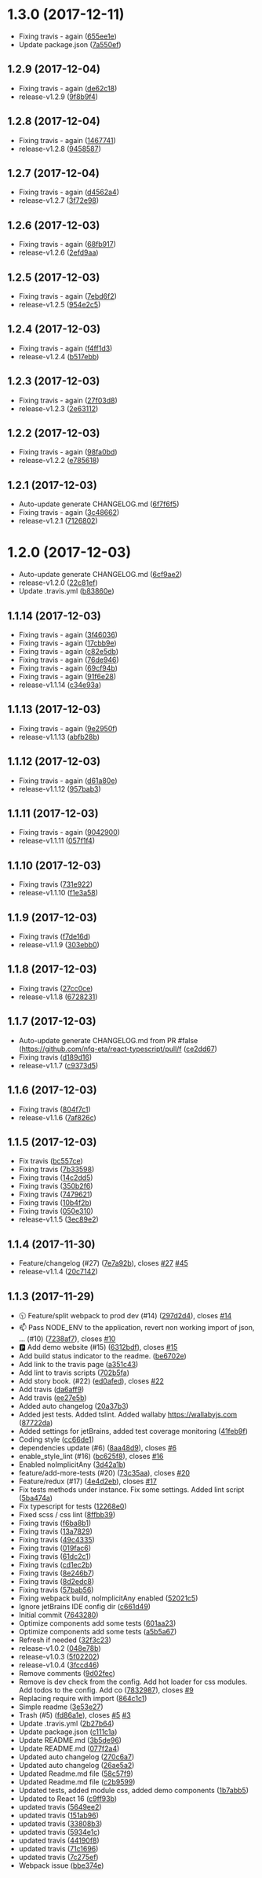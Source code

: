 <a name="1.3.0"></a>
# 1.3.0 (2017-12-11)

* Fixing travis - again ([655ee1e](https://github.com/nfq-eta/react-typescript/commit/655ee1e))
* Update package.json ([7a550ef](https://github.com/nfq-eta/react-typescript/commit/7a550ef))



<a name="1.2.9"></a>
## 1.2.9 (2017-12-04)

* Fixing travis - again ([de62c18](https://github.com/nfq-eta/react-typescript/commit/de62c18))
* release-v1.2.9 ([9f8b9f4](https://github.com/nfq-eta/react-typescript/commit/9f8b9f4))



<a name="1.2.8"></a>
## 1.2.8 (2017-12-04)

* Fixing travis - again ([1467741](https://github.com/nfq-eta/react-typescript/commit/1467741))
* release-v1.2.8 ([9458587](https://github.com/nfq-eta/react-typescript/commit/9458587))



<a name="1.2.7"></a>
## 1.2.7 (2017-12-04)

* Fixing travis - again ([d4562a4](https://github.com/nfq-eta/react-typescript/commit/d4562a4))
* release-v1.2.7 ([3f72e98](https://github.com/nfq-eta/react-typescript/commit/3f72e98))



<a name="1.2.6"></a>
## 1.2.6 (2017-12-03)

* Fixing travis - again ([68fb917](https://github.com/nfq-eta/react-typescript/commit/68fb917))
* release-v1.2.6 ([2efd9aa](https://github.com/nfq-eta/react-typescript/commit/2efd9aa))



<a name="1.2.5"></a>
## 1.2.5 (2017-12-03)

* Fixing travis - again ([7ebd6f2](https://github.com/nfq-eta/react-typescript/commit/7ebd6f2))
* release-v1.2.5 ([954e2c5](https://github.com/nfq-eta/react-typescript/commit/954e2c5))



<a name="1.2.4"></a>
## 1.2.4 (2017-12-03)

* Fixing travis - again ([f4ff1d3](https://github.com/nfq-eta/react-typescript/commit/f4ff1d3))
* release-v1.2.4 ([b517ebb](https://github.com/nfq-eta/react-typescript/commit/b517ebb))



<a name="1.2.3"></a>
## 1.2.3 (2017-12-03)

* Fixing travis - again ([27f03d8](https://github.com/nfq-eta/react-typescript/commit/27f03d8))
* release-v1.2.3 ([2e63112](https://github.com/nfq-eta/react-typescript/commit/2e63112))



<a name="1.2.2"></a>
## 1.2.2 (2017-12-03)

* Fixing travis - again ([98fa0bd](https://github.com/nfq-eta/react-typescript/commit/98fa0bd))
* release-v1.2.2 ([e785618](https://github.com/nfq-eta/react-typescript/commit/e785618))



<a name="1.2.1"></a>
## 1.2.1 (2017-12-03)

* Auto-update generate CHANGELOG.md ([6f7f6f5](https://github.com/nfq-eta/react-typescript/commit/6f7f6f5))
* Fixing travis - again ([3c48662](https://github.com/nfq-eta/react-typescript/commit/3c48662))
* release-v1.2.1 ([7126802](https://github.com/nfq-eta/react-typescript/commit/7126802))



<a name="1.2.0"></a>
# 1.2.0 (2017-12-03)

* Auto-update generate CHANGELOG.md ([6cf9ae2](https://github.com/nfq-eta/react-typescript/commit/6cf9ae2))
* release-v1.2.0 ([22c81ef](https://github.com/nfq-eta/react-typescript/commit/22c81ef))
* Update .travis.yml ([b83860e](https://github.com/nfq-eta/react-typescript/commit/b83860e))



<a name="1.1.14"></a>
## 1.1.14 (2017-12-03)

* Fixing travis - again ([3f46036](https://github.com/nfq-eta/react-typescript/commit/3f46036))
* Fixing travis - again ([17cbb9e](https://github.com/nfq-eta/react-typescript/commit/17cbb9e))
* Fixing travis - again ([c82e5db](https://github.com/nfq-eta/react-typescript/commit/c82e5db))
* Fixing travis - again ([76de946](https://github.com/nfq-eta/react-typescript/commit/76de946))
* Fixing travis - again ([69cf94b](https://github.com/nfq-eta/react-typescript/commit/69cf94b))
* Fixing travis - again ([91f6e28](https://github.com/nfq-eta/react-typescript/commit/91f6e28))
* release-v1.1.14 ([c34e93a](https://github.com/nfq-eta/react-typescript/commit/c34e93a))



<a name="1.1.13"></a>
## 1.1.13 (2017-12-03)

* Fixing travis - again ([9e2950f](https://github.com/nfq-eta/react-typescript/commit/9e2950f))
* release-v1.1.13 ([abfb28b](https://github.com/nfq-eta/react-typescript/commit/abfb28b))



<a name="1.1.12"></a>
## 1.1.12 (2017-12-03)

* Fixing travis - again ([d61a80e](https://github.com/nfq-eta/react-typescript/commit/d61a80e))
* release-v1.1.12 ([957bab3](https://github.com/nfq-eta/react-typescript/commit/957bab3))



<a name="1.1.11"></a>
## 1.1.11 (2017-12-03)

* Fixing travis - again ([9042900](https://github.com/nfq-eta/react-typescript/commit/9042900))
* release-v1.1.11 ([057f1f4](https://github.com/nfq-eta/react-typescript/commit/057f1f4))



<a name="1.1.10"></a>
## 1.1.10 (2017-12-03)

* Fixing travis ([731e922](https://github.com/nfq-eta/react-typescript/commit/731e922))
* release-v1.1.10 ([f1e3a58](https://github.com/nfq-eta/react-typescript/commit/f1e3a58))



<a name="1.1.9"></a>
## 1.1.9 (2017-12-03)

* Fixing travis ([f7de16d](https://github.com/nfq-eta/react-typescript/commit/f7de16d))
* release-v1.1.9 ([303ebb0](https://github.com/nfq-eta/react-typescript/commit/303ebb0))



<a name="1.1.8"></a>
## 1.1.8 (2017-12-03)

* Fixing travis ([27cc0ce](https://github.com/nfq-eta/react-typescript/commit/27cc0ce))
* release-v1.1.8 ([6728231](https://github.com/nfq-eta/react-typescript/commit/6728231))



<a name="1.1.7"></a>
## 1.1.7 (2017-12-03)

* Auto-update generate CHANGELOG.md from PR #false (https://github.com/nfq-eta/react-typescript/pull/f ([ce2dd67](https://github.com/nfq-eta/react-typescript/commit/ce2dd67))
* Fixing travis ([d189d16](https://github.com/nfq-eta/react-typescript/commit/d189d16))
* release-v1.1.7 ([c9373d5](https://github.com/nfq-eta/react-typescript/commit/c9373d5))



<a name="1.1.6"></a>
## 1.1.6 (2017-12-03)

* Fixing travis ([804f7c1](https://github.com/nfq-eta/react-typescript/commit/804f7c1))
* release-v1.1.6 ([7af826c](https://github.com/nfq-eta/react-typescript/commit/7af826c))



<a name="1.1.5"></a>
## 1.1.5 (2017-12-03)

* Fix travis ([bc557ce](https://github.com/nfq-eta/react-typescript/commit/bc557ce))
* Fixing travis ([7b33598](https://github.com/nfq-eta/react-typescript/commit/7b33598))
* Fixing travis ([14c2dd5](https://github.com/nfq-eta/react-typescript/commit/14c2dd5))
* Fixing travis ([350b2f6](https://github.com/nfq-eta/react-typescript/commit/350b2f6))
* Fixing travis ([7479621](https://github.com/nfq-eta/react-typescript/commit/7479621))
* Fixing travis ([10b4f2b](https://github.com/nfq-eta/react-typescript/commit/10b4f2b))
* Fixing travis ([050e310](https://github.com/nfq-eta/react-typescript/commit/050e310))
* release-v1.1.5 ([3ec89e2](https://github.com/nfq-eta/react-typescript/commit/3ec89e2))



<a name="1.1.4"></a>
## 1.1.4 (2017-11-30)

* Feature/changelog (#27) ([7e7a92b](https://github.com/nfq-eta/react-typescript/commit/7e7a92b)), closes [#27](https://github.com/nfq-eta/react-typescript/issues/27) [#45](https://github.com/nfq-eta/react-typescript/issues/45)
* release-v1.1.4 ([20c7142](https://github.com/nfq-eta/react-typescript/commit/20c7142))



<a name="1.1.3"></a>
## 1.1.3 (2017-11-29)

* :clock1030: Feature/split webpack to prod dev (#14) ([297d2d4](https://github.com/nfq-eta/react-typescript/commit/297d2d4)), closes [#14](https://github.com/nfq-eta/react-typescript/issues/14)
* :mailbox: Pass NODE_ENV to the application, revert non working import of json, … (#10) ([7238af7](https://github.com/nfq-eta/react-typescript/commit/7238af7)), closes [#10](https://github.com/nfq-eta/react-typescript/issues/10)
* :parking: Add demo website (#15) ([6312bdf](https://github.com/nfq-eta/react-typescript/commit/6312bdf)), closes [#15](https://github.com/nfq-eta/react-typescript/issues/15)
* Add build status indicator to the readme. ([be6702e](https://github.com/nfq-eta/react-typescript/commit/be6702e))
* Add link to the travis page ([a351c43](https://github.com/nfq-eta/react-typescript/commit/a351c43))
* Add lint to travis scripts ([702b5fa](https://github.com/nfq-eta/react-typescript/commit/702b5fa))
* Add story book. (#22) ([ed0afed](https://github.com/nfq-eta/react-typescript/commit/ed0afed)), closes [#22](https://github.com/nfq-eta/react-typescript/issues/22)
* Add travis ([da6aff9](https://github.com/nfq-eta/react-typescript/commit/da6aff9))
* Add travis ([ee27e5b](https://github.com/nfq-eta/react-typescript/commit/ee27e5b))
* Added auto changelog ([20a37b3](https://github.com/nfq-eta/react-typescript/commit/20a37b3))
* Added jest tests. Added tslint. Added wallaby https://wallabyjs.com ([87722da](https://github.com/nfq-eta/react-typescript/commit/87722da))
* Added settings for jetBrains, added test coverage monitoring ([41feb9f](https://github.com/nfq-eta/react-typescript/commit/41feb9f))
* Coding style ([cc66de1](https://github.com/nfq-eta/react-typescript/commit/cc66de1))
* dependencies update (#6) ([8aa48d9](https://github.com/nfq-eta/react-typescript/commit/8aa48d9)), closes [#6](https://github.com/nfq-eta/react-typescript/issues/6)
* enable_style_lint (#16) ([bc625f8](https://github.com/nfq-eta/react-typescript/commit/bc625f8)), closes [#16](https://github.com/nfq-eta/react-typescript/issues/16)
* Enabled noImplicitAny ([3d42a1b](https://github.com/nfq-eta/react-typescript/commit/3d42a1b))
* feature/add-more-tests (#20) ([73c35aa](https://github.com/nfq-eta/react-typescript/commit/73c35aa)), closes [#20](https://github.com/nfq-eta/react-typescript/issues/20)
* Feature/redux (#17) ([4e4d2eb](https://github.com/nfq-eta/react-typescript/commit/4e4d2eb)), closes [#17](https://github.com/nfq-eta/react-typescript/issues/17)
* Fix tests methods under instance. Fix some settings. Added lint script ([5ba474a](https://github.com/nfq-eta/react-typescript/commit/5ba474a))
* Fix typescript for tests ([12268e0](https://github.com/nfq-eta/react-typescript/commit/12268e0))
* Fixed scss / css lint ([8ffbb39](https://github.com/nfq-eta/react-typescript/commit/8ffbb39))
* Fixing travis ([f6ba8b1](https://github.com/nfq-eta/react-typescript/commit/f6ba8b1))
* Fixing travis ([13a7829](https://github.com/nfq-eta/react-typescript/commit/13a7829))
* Fixing travis ([49c4335](https://github.com/nfq-eta/react-typescript/commit/49c4335))
* Fixing travis ([019fac6](https://github.com/nfq-eta/react-typescript/commit/019fac6))
* Fixing travis ([61dc2c1](https://github.com/nfq-eta/react-typescript/commit/61dc2c1))
* Fixing travis ([cd1ec2b](https://github.com/nfq-eta/react-typescript/commit/cd1ec2b))
* Fixing travis ([8e246b7](https://github.com/nfq-eta/react-typescript/commit/8e246b7))
* Fixing travis ([8d2edc8](https://github.com/nfq-eta/react-typescript/commit/8d2edc8))
* Fixing travis ([57bab56](https://github.com/nfq-eta/react-typescript/commit/57bab56))
* Fixing webpack build, noImplicitAny enabled ([52021c5](https://github.com/nfq-eta/react-typescript/commit/52021c5))
* Ignore jetBrains IDE config dir ([c661d49](https://github.com/nfq-eta/react-typescript/commit/c661d49))
* Initial commit ([7643280](https://github.com/nfq-eta/react-typescript/commit/7643280))
* Optimize components add some tests ([601aa23](https://github.com/nfq-eta/react-typescript/commit/601aa23))
* Optimize components add some tests ([a5b5a67](https://github.com/nfq-eta/react-typescript/commit/a5b5a67))
* Refresh if needed ([32f3c23](https://github.com/nfq-eta/react-typescript/commit/32f3c23))
* release-v1.0.2 ([048e78b](https://github.com/nfq-eta/react-typescript/commit/048e78b))
* release-v1.0.3 ([5f02202](https://github.com/nfq-eta/react-typescript/commit/5f02202))
* release-v1.0.4 ([3fccd46](https://github.com/nfq-eta/react-typescript/commit/3fccd46))
* Remove comments ([9d02fec](https://github.com/nfq-eta/react-typescript/commit/9d02fec))
* Remove is dev check from the config. Add hot loader for css modules. Add todos to the config. Add co ([7832987](https://github.com/nfq-eta/react-typescript/commit/7832987)), closes [#9](https://github.com/nfq-eta/react-typescript/issues/9)
* Replacing require with import ([864c1c1](https://github.com/nfq-eta/react-typescript/commit/864c1c1))
* Simple readme ([3e53e27](https://github.com/nfq-eta/react-typescript/commit/3e53e27))
* Trash (#5) ([fd86a1e](https://github.com/nfq-eta/react-typescript/commit/fd86a1e)), closes [#5](https://github.com/nfq-eta/react-typescript/issues/5) [#3](https://github.com/nfq-eta/react-typescript/issues/3)
* Update .travis.yml ([2b27b64](https://github.com/nfq-eta/react-typescript/commit/2b27b64))
* Update package.json ([c111c1a](https://github.com/nfq-eta/react-typescript/commit/c111c1a))
* Update README.md ([3b5de96](https://github.com/nfq-eta/react-typescript/commit/3b5de96))
* Update README.md ([077f2a4](https://github.com/nfq-eta/react-typescript/commit/077f2a4))
* Updated auto changelog ([270c6a7](https://github.com/nfq-eta/react-typescript/commit/270c6a7))
* Updated auto changelog ([26ae5a2](https://github.com/nfq-eta/react-typescript/commit/26ae5a2))
* Updated Readme.md file ([58c57f9](https://github.com/nfq-eta/react-typescript/commit/58c57f9))
* Updated Readme.md file ([c2b9599](https://github.com/nfq-eta/react-typescript/commit/c2b9599))
* Updated tests, added module css, added demo components ([1b7abb5](https://github.com/nfq-eta/react-typescript/commit/1b7abb5))
* Updated to React 16 ([c9ff93b](https://github.com/nfq-eta/react-typescript/commit/c9ff93b))
* updated travis ([5649ee2](https://github.com/nfq-eta/react-typescript/commit/5649ee2))
* updated travis ([151ab96](https://github.com/nfq-eta/react-typescript/commit/151ab96))
* updated travis ([33808b3](https://github.com/nfq-eta/react-typescript/commit/33808b3))
* updated travis ([5934e1c](https://github.com/nfq-eta/react-typescript/commit/5934e1c))
* updated travis ([44190f8](https://github.com/nfq-eta/react-typescript/commit/44190f8))
* updated travis ([71c1696](https://github.com/nfq-eta/react-typescript/commit/71c1696))
* updated travis ([7c275ef](https://github.com/nfq-eta/react-typescript/commit/7c275ef))
* Webpack issue ([bbe374e](https://github.com/nfq-eta/react-typescript/commit/bbe374e))



